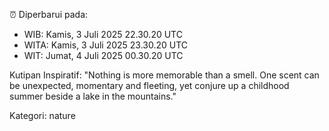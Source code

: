 ⏰ Diperbarui pada:
- WIB: Kamis, 3 Juli 2025 22.30.20 UTC
- WITA: Kamis, 3 Juli 2025 23.30.20 UTC
- WIT: Jumat, 4 Juli 2025 00.30.20 UTC

Kutipan Inspiratif:
"Nothing is more memorable than a smell. One scent can be unexpected, momentary and fleeting, yet conjure up a childhood summer beside a lake in the mountains."


Kategori: nature


